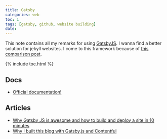 ```yaml
---
title: Gatsby
categories: web
toc: 1
tags: [gatsby, github, website building]
date: 
---
```


This note contains all my remarks for using [GatsbyJS](https://www.gatsbyjs.org). I wanna find a better solution for jekyll websites. I come to this framework because of [this comparison post](https://www.gatsbyjs.org/features/).

{% include toc.html %}

## Docs

- [Official documentation!](https://www.gatsbyjs.org/docs/)

## Articles

- [Why Gatsby JS is awesome and how to build and deploy a site in 10 minutes](http://www.deadcoderising.com/why-gatsby-js-is-awesome-and-how-to-build-and-deploy-a-site-in-10-minutes/)
- [Why I built this blog with Gatsby.js and Contentful](https://www.halfelectronic.com/post/why-i-built-this-blog-with-gatsby-and-contentful/)